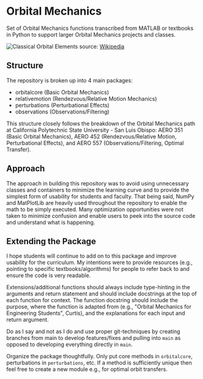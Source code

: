 # Orbital Mechanics
Set of Orbital Mechanics functions transcribed from MATLAB or textbooks in Python to support larger Orbital Mechanics projects and classes.

![Classical Orbital Elements](https://upload.wikimedia.org/wikipedia/commons/thumb/e/eb/Orbit1.svg/580px-Orbit1.svg.png)
source: [Wikipedia](https://upload.wikimedia.org/wikipedia/commons/thumb/e/eb/Orbit1.svg/580px-Orbit1.svg.png)

## Structure
The repository is broken up into 4 main packages:

- orbitalcore (Basic Orbital Mechanics)
- relativemotion (Rendezvous/Relative Motion Mechanics) 
- perturbations (Perturbational Effects) 
- observations (Observations/Filtering)

This structure closely follows the breakdown of the Orbital Mechanics path at California Polytechnic State University - San Luis Obispo: AERO 351 (Basic Orbital Mechanics), AERO 452 (Rendezvous/Relative Motion, Perturbational Effects), and AERO 557 (Observations/Filtering, Optimal Transfer).

## Approach
The approach in building this repository was to avoid using unnecessary classes and containers to minimize the learning curve and to provide the simplest form of usability for students and faculty. That being said, NumPy and MatPlotLib are heavily used throughout the repository to enable the math to be simply executed. Many optimization opportunities were not taken to minimize confusion and enable users to peek into the source code and understand what is happening. 

## Extending the Package
I hope students will continue to add on to this package and improve usability for the curriculum. My intentions were to provide resources (e.g., pointing to specific textbooks/algorithms) for people to refer back to and ensure the code is very readable.

Extensions/additional functions should always include type-hinting in the arguments and return statement and should include docstrings at the top of each function for context. The function docstring should include the purpose, where the function is adapted from (e.g., "Orbital Mechanics for Engineering Students", Curtis), and the explanations for each input and return argument.

Do as I say and not as I do and use proper git-techniques by creating branches from main to develop features/fixes and pulling into `main` as opposed to developing everything directly in `main`.

Organize the package thoughtfully. Only put core methods in `orbitalcore`, perturbations in `perturbations`, etc. If a method is sufficiently unique then feel free to create a new module e.g., for optimal orbit transfers.
